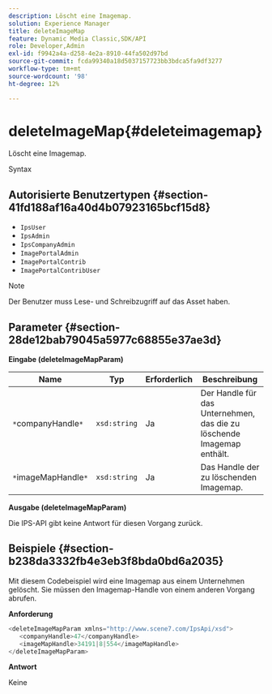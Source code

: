 ```yaml
---
description: Löscht eine Imagemap.
solution: Experience Manager
title: deleteImageMap
feature: Dynamic Media Classic,SDK/API
role: Developer,Admin
exl-id: f9942a4a-d258-4e2a-8910-44fa502d97bd
source-git-commit: fcda99340a18d5037157723bb3bdca5fa9df3277
workflow-type: tm+mt
source-wordcount: '98'
ht-degree: 12%

---
```


# deleteImageMap{#deleteimagemap}

Löscht eine Imagemap.

Syntax

## Autorisierte Benutzertypen {#section-41fd188af16a40d4b07923165bcf15d8}

* `IpsUser`
* `IpsAdmin`
* `IpsCompanyAdmin`
* `ImagePortalAdmin`
* `ImagePortalContrib`
* `ImagePortalContribUser`

>[!NOTE]
>
>Der Benutzer muss Lese- und Schreibzugriff auf das Asset haben.

## Parameter {#section-28de12bab79045a5977c68855e37ae3d}

**Eingabe (deleteImageMapParam)**

| Name | Typ | Erforderlich | Beschreibung |
|---|---|---|---|
| `*`companyHandle`*` | `xsd:string` | Ja | Der Handle für das Unternehmen, das die zu löschende Imagemap enthält. |
| `*`imageMapHandle`*` | `xsd:string` | Ja | Das Handle der zu löschenden Imagemap. |

**Ausgabe (deleteImageMapParam)**

Die IPS-API gibt keine Antwort für diesen Vorgang zurück.

## Beispiele {#section-b238da3332fb4e3eb3f8bda0bd6a2035}

Mit diesem Codebeispiel wird eine Imagemap aus einem Unternehmen gelöscht. Sie müssen den Imagemap-Handle von einem anderen Vorgang abrufen.

**Anforderung**

```java
<deleteImageMapParam xmlns="http://www.scene7.com/IpsApi/xsd">
   <companyHandle>47</companyHandle>
   <imageMapHandle>34191|8|554</imageMapHandle>
</deleteImageMapParam>
```

**Antwort**

Keine
